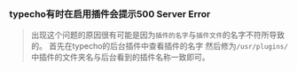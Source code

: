 ### typecho有时在启用插件会提示500 Server Error
>出现这个问题的原因很有可能是因为`插件的名字`与`插件文件`的名字不符所导致的。
>首先在typecho的后台插件中查看插件的名字
>然后修为`/usr/plugins/`中插件的文件夹名与后台看到的插件名称一致即可。